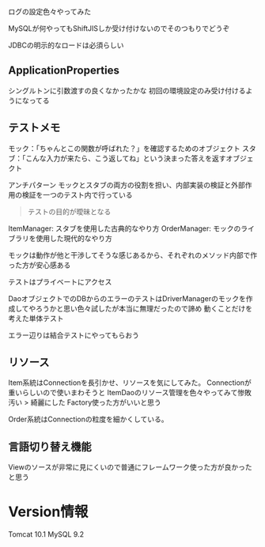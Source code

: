 ログの設定色々やってみた

MySQLが何やってもShiftJISしか受け付けないのでそのつもりでどうぞ

JDBCの明示的なロードは必須らしい

## ApplicationProperties
シングルトンに引数渡すの良くなかったかな
初回の環境設定のみ受け付けるようになってる

## テストメモ
モック：「ちゃんとこの関数が呼ばれた？」を確認するためのオブジェクト
スタブ：「こんな入力が来たら、こう返してね」という決まった答えを返すオブジェクト

アンチパターン
モックとスタブの両方の役割を担い、内部実装の検証と外部作用の検証を一つのテスト内で行っている
> テストの目的が曖昧となる

ItemManager: スタブを使用した古典的なやり方
OrderManager: モックのライブラリを使用した現代的なやり方

モックは動作が他と干渉してそうな感じあるから、それぞれのメソッド内部で作った方が安心感ある

テストはプライベートにアクセス

DaoオブジェクトでのDBからのエラーのテストはDriverManagerのモックを作成してやろうかと思い色々試したが本当に無理だったので諦め
動くことだけを考えた単体テスト

エラー辺りは結合テストにやってもらおう



## リソース
Item系統はConnectionを長引かせ、リソースを気にしてみた。
Connectionが重いらしいので使いまわそうと
ItemDaoのリソース管理を色々やってみて惨敗
汚い > 綺麗にした
Factory使った方がいいと思う

Order系統はConnectionの粒度を細かくしている。


## 言語切り替え機能
Viewのソースが非常に見にくいので普通にフレームワーク使った方が良かったと思う

# Version情報
Tomcat 10.1
MySQL 9.2